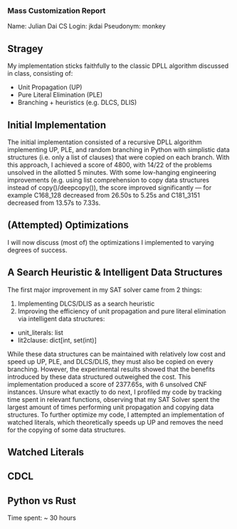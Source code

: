 ### Mass Customization Report

Name: Julian Dai
CS Login: jkdai
Pseudonym: monkey

## Stragey

My implementation sticks faithfully to the classic DPLL algorithm discussed in class, consisting of:
- Unit Propagation (UP)
- Pure Literal Elimination (PLE)
- Branching + heuristics (e.g. DLCS, DLIS)

## Initial Implementation
The initial implementation consisted of a recursive DPLL algorithm implementing UP, PLE, and random branching in Python with simplistic data structures (i.e. only a list of clauses) that were copied on each branch. With this approach, I achieved a score of 4800, with 14/22 of the problems unsolved in the allotted 5 minutes. With some low-hanging engineering improvements (e.g. using list comprehension to copy data structures instead of copy()/deepcopy()), the score improved significantly — for example C168_128 decreased from 26.50s to 5.25s and C181_3151 decreased from 13.57s to 7.33s.

## (Attempted) Optimizations

I will now discuss (most of) the optimizations I implemented to varying degrees of success. 

## A Search Heuristic & Intelligent Data Structures

The first major improvement in my SAT solver came from 2 things:
1) Implementing DLCS/DLIS as a search heuristic
2) Improving the efficiency of unit propagation and pure literal elimination via intelligent data structures:
- unit_literals: list
- lit2clause: dict[int, set(int)]

While these data structures can be maintained with relatively low cost and speed up UP, PLE, and DLCS/DLIS, they must also be copied on every branching. However, the experimental results showed that the benefits introduced by these data structured outweighed the cost. This implementation produced a score of 2377.65s, with 6 unsolved CNF instances. Unsure what exactly to do next, I profiled my code by tracking time spent in relevant functions, observing that my SAT Solver spent the largest amount of times performing unit propagation and copying data structures. To further optimize my code, I attempted an implementation of watched literals, which theoretically speeds up UP and removes the need for the copying of some data structures.

## Watched Literals



## CDCL

## Python vs Rust


Time spent: ~ 30 hours
